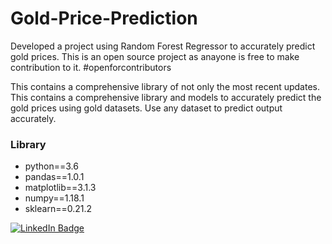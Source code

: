 # Gold-Price-Prediction
Developed a project using Random Forest Regressor to accurately predict gold prices.
This is an open source project as anayone is free to make contribution to it. #openforcontributors

This contains a comprehensive library of not only the most recent updates. This contains a comprehensive library and models to accurately predict the gold prices using gold datasets. Use any dataset to predict output accurately.

### Library
- python==3.6
- pandas==1.0.1
- matplotlib==3.1.3
- numpy==1.18.1
- sklearn==0.21.2

[![LinkedIn Badge](https://img.shields.io/badge/LinkedIn-Profile-informational?style=flat&logo=linkedin&logoColor=white&color=0D76A8)](https://www.linkedin.com/in/ashmit-singh-832b36202)

